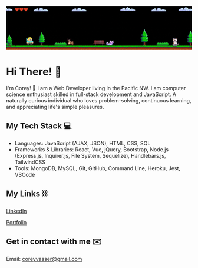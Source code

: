 ![Alt Text](./banner.gif)

# Hi There! 👋

I'm Corey! 🙂
I am a Web Developer living in the Pacific NW. I am computer science enthusiast skilled in full-stack development and JavaScript. A naturally curious individual who loves problem-solving, continuous learning, and appreciating life's simple pleasures. 


## My Tech Stack 💻 

- Languages: JavaScript (AJAX, JSON), HTML, CSS, SQL 
- Frameworks & Libraries: React, Vue, jQuery, Bootstrap, Node.js (Express.js, Inquirer.js, File System, Sequelize), Handlebars.js, TailwindCSS
- Tools: MongoDB, MySQL, Git, GitHub, Command Line, Heroku, Jest, VSCode



## My Links ⛓ 

[LinkedIn](https://www.linkedin.com/in/corey-vasser/)

[Portfolio](https://spamdalfz.github.io/portfolio-project/)

## Get in contact with me ✉️ 

Email: coreyvasser@gmail.com
